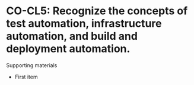 # CO-CL5:  	Recognize the concepts of test automation, infrastructure automation, and build and deployment automation. 	 

Supporting materials

* First item